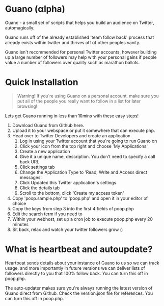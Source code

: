 Guano (αlpha)
=====

Guano - a small set of scripts that helps you build an audience on Twitter, automagically.

Guano runs off of the already established 'team follow back' process that already exists within twitter and thrives off of other peoples vanity.

Guano isn't recommended for personal Twitter accounts, however building up a large number of followers may help with your personal gains if people value a number of followers over quality such as marathon ballots.

Quick Installation
=====

> Warning! If you're using Guano on a personal account, make sure you put all of the people you really want to follow in a list for later browsing!

Lets get Guano running in less than 10mins with these easy steps!

1. Download Guano from Github here.
2. Upload it to your webspace or put it somewhere that can execute php.
3. Head over to Twitter Developers and create an application
    1. Log in using your Twitter account that you're going to run Guano on
    2. Click your icon from the top right and choose 'My Applications'
    3. Create a new application
    4. Give it a unique name, description. You don't need to specify a call back URL
    5. Click settings tab
    6. Change the Application Type to 'Read, Write and Access direct messages'.
    7. Click Updated this Twitter application's settings
    8. Click the details tab
    9. Scroll to the bottom, click 'Create my access token'
4. Copy 'poop.sample.php' to 'poop.php' and open it in your editor of choice
5. Copy the keys from step 3 into the first 4 fields of poop.php
6. Edit the search term if you need to
7. Within your webhost, set up a cron job to execute poop.php every 20 minutes
8. Sit back, relax and watch your twitter followers grow :)


What is heartbeat and autoupdate?
=====
Heartbeat sends details about your instance of Guano to us so we can track usage, and more importantly in future versions we can deliver lists of followers directly to you that 100% follow back. You can turn this off in poop.php.

The auto-updater makes sure you're always running the latest version of Guano direct from Github. Check the version.json file for references. You can turn this off in poop.php.
